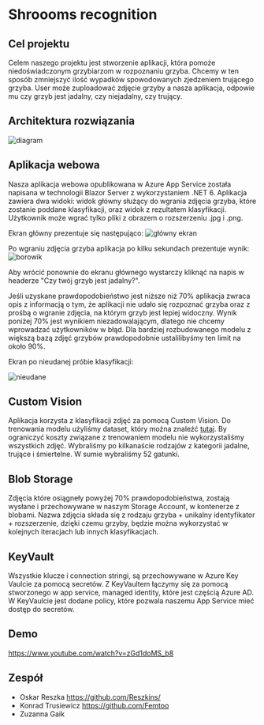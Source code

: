 # Shroooms recognition

## Cel projektu
Celem naszego projektu jest stworzenie aplikacji, która pomoże niedoświadczonym grzybiarzom w rozpoznaniu grzyba. Chcemy w ten sposób zmniejszyć ilość wypadków spowodowanych zjedzeniem trującego grzyba. User może zuploadować zdjęcie grzyby a nasza aplikacja, odpowie mu czy grzyb jest jadalny, czy niejadalny, czy trujący. 

## Architektura rozwiązania
![diagram](https://user-images.githubusercontent.com/73696833/204140300-11509b55-48ce-41d8-8fc5-bc95b20af218.png)

## Aplikacja webowa
Nasza aplikacja webowa opublikowana w Azure App Service została napisana w technologii Blazor Server z wykorzystaniem .NET 6. Aplikacja zawiera dwa widoki: widok główny służący do wgrania zdjęcia grzyba, które zostanie poddane klasyfikacji, oraz widok z rezultatem klasyfikacji. Użytkownik może wgrać tylko pliki z obrazem o rozszerzeniu .jpg i .png.

Ekran główny prezentuje się następująco:
![główny ekran](https://user-images.githubusercontent.com/73691017/204139527-ed3092fd-5235-495b-b395-f756540e684a.png)

Po wgraniu zdjęcia grzyba aplikacja po kilku sekundach prezentuje wynik:
![borowik](https://user-images.githubusercontent.com/73691017/204139547-0df7694f-0a55-4a3f-ac82-c8dab1b3a86b.png)

Aby wrócić ponownie do ekranu głównego wystarczy kliknąć na napis w headerze "Czy twój grzyb jest jadalny?".

Jeśli uzyskane prawdopodobieństwo jest niższe niż 70% aplikacja zwraca opis z informacją o tym, że aplikacji nie udało się rozpoznać grzyba oraz z prośbą o wgranie zdjęcia, na którym grzyb jest lepiej widoczny. Wynik poniżej 70% jest wynikiem niezadowalającym, dlatego nie chcemy wprowadzać użytkowników w błąd. Dla bardziej rozbudowanego modelu z większą bazą zdjęć grzybów prawdopodobnie ustalilibyśmy ten limit na około 90%.

Ekran po nieudanej próbie klasyfikacji:

![nieudane](https://user-images.githubusercontent.com/73691017/204139714-414edb72-8856-4fc6-a056-002ff900419c.png)

## Custom Vision
Aplikacja korzysta z klasyfikacji zdjęć za pomocą Custom Vision.
Do trenowania modelu użyliśmy dataset, który można znaleźć [tutaj](https://www.kaggle.com/datasets/derekkunowilliams/mushrooms).
By ograniczyć koszty związane z trenowaniem modelu nie wykorzystaliśmy wszystkich zdjęć. Wybraliśmy po kilkanaście rodzajów z kategorii jadalne, trujące i śmiertelne. W sumie wybraliśmy 52 gatunki.

## Blob Storage
Zdjęcia które osiągneły powyżej 70% prawdopodobieństwa, zostają wysłane i przechowywane w naszym Storage Account, w kontenerze z blobami. Nazwa zdjęcia składa się z rodzaju grzyba + unikalny identyfikator + rozszerzenie, dzięki czemu grzyby, będzie można wykorzystać w kolejnych iteracjach lub innych klasyfikacjach. 

## KeyVault
Wszystkie klucze i connection stringi, są przechowywane w Azure Key Vaulcie za pomocą secretów. Z KeyVaultem łączymy się za pomocą stworzonego w app service, managed identity, które jest częścią Azure AD. W KeyVaulcie jest dodane policy, które pozwala naszemu App Service mieć dostęp do secretów.

## Demo
https://www.youtube.com/watch?v=zGd1doMS_b8

## Zespół
* Oskar Reszka https://github.com/Reszkins/
* Konrad Trusiewicz https://github.com/Femtoo
* Zuzanna Gaik
